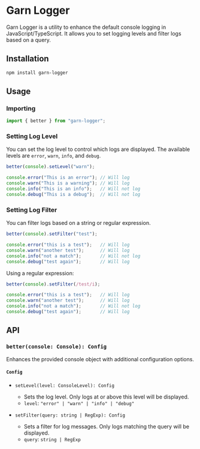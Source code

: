 # Garn Logger

Garn Logger is a utility to enhance the default console logging in JavaScript/TypeScript. It allows you to set logging levels and filter logs based on a query.

## Installation

```sh
npm install garn-logger
```

## Usage

### Importing

```typescript
import { better } from "garn-logger";
```

### Setting Log Level

You can set the log level to control which logs are displayed. The available levels are `error`, `warn`, `info`, and `debug`.

```typescript
better(console).setLevel("warn");

console.error("This is an error"); // Will log
console.warn("This is a warning"); // Will log
console.info("This is an info");   // Will not log
console.debug("This is a debug");  // Will not log
```

### Setting Log Filter

You can filter logs based on a string or regular expression.

```typescript
better(console).setFilter("test");

console.error("this is a test");   // Will log
console.warn("another test");      // Will log
console.info("not a match");       // Will not log
console.debug("test again");       // Will log
```

Using a regular expression:

```typescript
better(console).setFilter(/test/i);

console.error("this is a test");   // Will log
console.warn("another test");      // Will log
console.info("not a match");       // Will not log
console.debug("test again");       // Will log
```

## API

### `better(console: Console): Config`

Enhances the provided console object with additional configuration options.

#### `Config`

- `setLevel(level: ConsoleLevel): Config`
  - Sets the log level. Only logs at or above this level will be displayed.
  - `level`: `"error" | "warn" | "info" | "debug"`

- `setFilter(query: string | RegExp): Config`
  - Sets a filter for log messages. Only logs matching the query will be displayed.
  - `query`: `string | RegExp`
```
